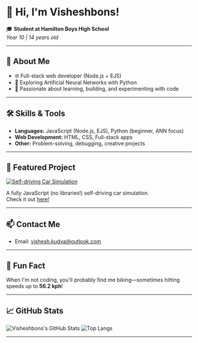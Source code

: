 # 👋 Hi, I'm Visheshbons!

🎓 **Student at Hamilton Boys High School**  
_Year 10 | 14 years old_

---

## 🚀 About Me

- 🌐 Full-stack web developer (Node.js + EJS)
- 🤖 Exploring Artificial Neural Networks with Python
- 🏫 Passionate about learning, building, and experimenting with code

---

## 🛠️ Skills & Tools

- **Languages:** JavaScript (Node.js, EJS), Python (beginner, ANN focus)
- **Web Development:** HTML, CSS, Full-stack apps
- **Other:** Problem-solving, debugging, creative projects

---

## 🌟 Featured Project

[![Self-driving Car Simulation](https://img.shields.io/badge/-Self--Driving%20Car%20Simulation-blue?style=flat-square&logo=github)](https://github.com/Visheshbons/self-driving-car)

A fully JavaScript (no libraries!) self-driving car simulation.  
Check it out [here!](https://github.com/Visheshbons/self-driving-car)

---

## 📫 Contact Me

- Email: [vishesh.kudva@outlook.com](mailto:vishesh.kudva@outlook.com)

---

## 🚴 Fun Fact

When I'm not coding, you'll probably find me biking—sometimes hitting speeds up to **56.2 kph**!

---

## 📈 GitHub Stats

![Visheshbons's GitHub Stats](https://github-readme-stats.vercel.app/api?username=Visheshbons&show_icons=true&theme=radical)
![Top Langs](https://github-readme-stats.vercel.app/api/top-langs/?username=Visheshbons&layout=compact&theme=radical)

---

<!--
**Visheshbons/Visheshbons** is a ✨ special ✨ repository because its README.md (this file) appears on your GitHub profile.
-->
